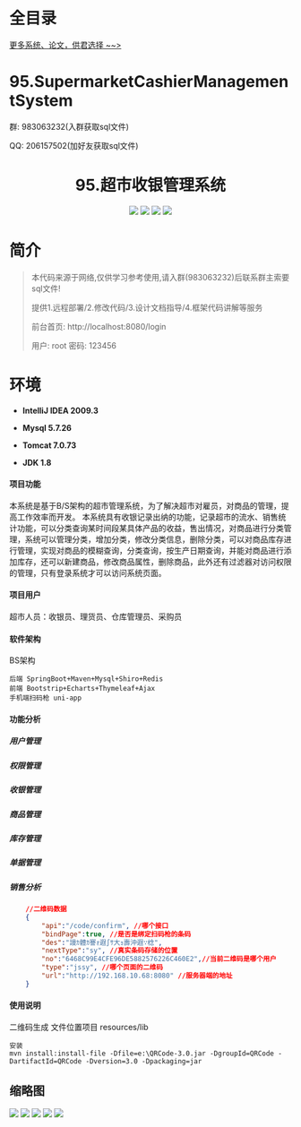# 全目录

[更多系统、论文，供君选择 ~~>](https://www.yuque.com/wisebit/blog)

# 95.SupermarketCashierManagementSystem

<p>群: 983063232(入群获取sql文件)</p>
<p>QQ: 206157502(加好友获取sql文件)</p>


<p><h1 align="center">95.超市收银管理系统</h1></p>

<p align="center">
	<img src="https://img.shields.io/badge/jdk-1.8-orange.svg"/>
    <img src="https://img.shields.io/badge/springboot-3.x-blue.svg"/>
    <img src="https://img.shields.io/badge/mavne-3.x-blue.svg"/>
    <img src="https://img.shields.io/badge/html-3.x-blue.svg"/>
</p>


# 简介

> 本代码来源于网络,仅供学习参考使用,请入群(983063232)后联系群主索要sql文件!
>
> 提供1.远程部署/2.修改代码/3.设计文档指导/4.框架代码讲解等服务
>
> 前台首页: http://localhost:8080/login
>
> 用户: root   密码: 123456


# 环境

- <b>IntelliJ IDEA 2009.3</b>

- <b>Mysql 5.7.26</b>

- <b>Tomcat 7.0.73</b>

- <b>JDK 1.8</b>

#### 项目功能
本系统是基于B/S架构的超市管理系统，为了解决超市对雇员，对商品的管理，提高工作效率而开发。
本系统具有收银记录出纳的功能，记录超市的流水、销售统计功能，可以分类查询某时间段某具体产品的收益，售出情况，对商品进行分类管理，系统可以管理分类，增加分类，修改分类信息，删除分类，可以对商品库存进行管理，实现对商品的模糊查询，分类查询，按生产日期查询，并能对商品进行添加库存，还可以新建商品，修改商品属性，删除商品，此外还有过滤器对访问权限的管理，只有登录系统才可以访问系统页面。

#### 项目用户
超市人员：收银员、理货员、仓库管理员、采购员

#### 软件架构
BS架构
```
后端 SpringBoot+Maven+Mysql+Shiro+Redis
前端 Bootstrip+Echarts+Thymeleaf+Ajax
手机端扫码枪 uni-app
```

#### 功能分析

#####  用户管理

##### 权限管理

##### 收银管理

##### 商品管理

##### 库存管理

##### 单据管理

##### 销售分析

```json
    //二维码数据
    {
        "api":"/code/confirm", //哪个接口
        "bindPage":true, //是否是绑定扫码枪的条码
        "des":"謾ｶ體ｶ謇ｫ遐∫ｻ大ｮ壽沖遐∵棯",
        "nextType":"sy", //真实条码存储的位置
        "no":"6468C99E4CFE96DE5882576226C460E2",//当前二维码是哪个用户
        "type":"jssy", //哪个页面的二维码
        "url":"http://192.168.10.68:8080" //服务器端的地址
    }
```

#### 使用说明

二维码生成
文件位置项目 resources/lib

```
安装
mvn install:install-file -Dfile=e:\QRCode-3.0.jar -DgroupId=QRCode -DartifactId=QRCode -Dversion=3.0 -Dpackaging=jar 
```




## 缩略图

![](https://bitwise.oss-cn-heyuan.aliyuncs.com/2024/9/10/5fd2b2cc-1442-49f6-93ef-1dd36ccfc55b.png)
![](https://bitwise.oss-cn-heyuan.aliyuncs.com/2024/9/10/19b47e7b-eb48-4985-8fd2-98e4b25c0860.png)
![](https://bitwise.oss-cn-heyuan.aliyuncs.com/2024/9/10/dafb1d2f-1400-4818-9d81-88dcd6d2619b.png)
![](https://bitwise.oss-cn-heyuan.aliyuncs.com/2024/9/10/d1d6d7df-71b9-4c2e-b149-b092e73f267b.png)
![](https://bitwise.oss-cn-heyuan.aliyuncs.com/2024/9/10/ff61957a-ecb4-421c-84f7-9507611c4327.png)





